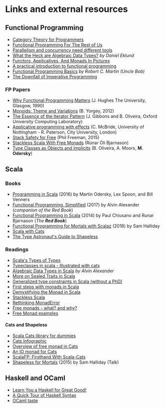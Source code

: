 # Links and external resources

## Functional Programming

* [Category Theory for Programmers](https://github.com/hmemcpy/milewski-ctfp-pdf)
* [Functional Programming For The Rest of Us](http://www.defmacro.org/2006/06/19/fp.html)
* [Parallelism and concurrency need different tools](http://yosefk.com/blog/parallelism-and-concurrency-need-different-tools.html)
* [What the Heck are Algebraic Data Types?](https://merrigrove.blogspot.com/2011/12/another-introduction-to-algebraic-data.html) *by Daniel Eklund*
* [Functors, Applicatives, And Monads In Pictures](http://adit.io/posts/2013-04-17-functors,_applicatives,_and_monads_in_pictures.html)
* [A practical introduction to functional programming](https://maryrosecook.com/blog/post/a-practical-introduction-to-functional-programming)
* [Functional Programming Basics](https://pragprog.com/magazines/2013-01/functional-programming-basics) *by Robert C. Martin (Uncle Bob)*
* [The Downfall of Imperative Programming](https://www.fpcomplete.com/blog/2012/04/the-downfall-of-imperative-programming)

### FP Papers

* [Why Functional Programming Matters](https://www.cs.kent.ac.uk/people/staff/dat/miranda/whyfp90.pdf) (J. Hughes
The University, Glasgow, 1990)
* [Monoids: Theme and Variations](https://repository.upenn.edu/cgi/viewcontent.cgi?article=1773&context=cis_papers) (B. Yorgey, 2012)
* [The Essence of the Iterator Pattern](https://www.cs.ox.ac.uk/jeremy.gibbons/publications/iterator.pdf) (J. Gibbons and B. Oliveira, Oxford University Computing Laboratory)
* [Applicative programming with effects](http://www.staff.city.ac.uk/~ross/papers/Applicative.pdf) (C. McBride, University of Nottingham - R. Paterson, City University, London)
* [Stack Safety for Free](http://functorial.com/stack-safety-for-free/index.pdf) (Phil Freeman, 2015)
* [Stackless Scala With Free Monads](http://blog.higher-order.com/assets/trampolines.pdf) (Rúnar Óli Bjarnason)
* [Type Classes as Objects and Implicits](http://ropas.snu.ac.kr/~bruno/papers/TypeClasses.pdf) (B. Oliveira, A. Moors,
**M. Odersky**)

## Scala

### Books

* [Programming in Scala](https://www.artima.com/shop/programming_in_scala) (2016) by Martin Odersky, Lex Spoon, and Bill Venners
* [Functional Programming, Simplified](https://amzn.to/2OCFROS) (2017) by Alvin Alexander (*companion of the Red Book*)
* [Functional Programming in Scala](https://www.manning.com/books/functional-programming-in-scala) (2014) by Paul Chiusano and Runar Bjarnason (*The **Red Book***)
* [Functional Programming for Mortals with Scalaz](https://leanpub.com/fpmortals) (2018) by Sam Halliday 
* [Scala with Cats](https://underscore.io/books/scala-with-cats)
* [The Type Astronaut's Guide to Shapeless](https://underscore.io/books/shapeless-guide)

### Readings

* [Scala's Types of Types](https://ktoso.github.io/scala-types-of-types)
* [Typeclasses in scala - Illustrated with cats](https://impurepics.com/posts/2018-06-17-typeclasses-in-scala.html)
* [Algebraic Data Types in Scala](https://alvinalexander.com/scala/fp-book/algebraic-data-types-adts-in-scala) *by Alvin Alexander*
* [More on Sealed Traits in Scala](https://underscore.io/blog/posts/2015/06/04/more-on-sealed.html)
* [Generalized type constraints in Scala (without a PhD)](http://blog.bruchez.name/2015/11/generalized-type-constraints-in-scala.html)
* [First steps with monads in Scala](https://darrenjw.wordpress.com/2016/04/15/first-steps-with-monads-in-scala/)
* [Demystifying the Monad in Scala](https://medium.com/@sinisalouc/demystifying-the-monad-in-scala-cc716bb6f534)
* [Stackless Scala](http://www.marcoyuen.com/articles/2016/09/08/stackless-scala-1-the-problem.html)
* [Rethinking MonadError](https://typelevel.org/blog/2018/04/13/rethinking-monaderror.html)
* [Free monads - what? and why?](https://softwaremill.com/free-monads)
* [Free Monad examples](https://github.com/kenbot/free)

#### Cats and Shapeless

* [Scala Cats library for dummies](https://medium.com/@abu_nadhr/scala-cats-library-for-dummies-part-1-8ec47af7a144)
* [Cats Infographic](https://github.com/tpolecat/cats-infographic)
* [Overview of free monad in Cats](https://blog.scalac.io/2016/06/02/overview-of-free-monad-in-cats.html)
* [An IO monad for Cats](https://typelevel.org/blog/2017/05/02/io-monad-for-cats.html)
* [ScalaFP: Firsthand With Scala-Cats](https://www.signifytechnology.com/blog/2018/07/scalafp-firsthand-with-scala-cats-monads-number-1-by-harmeet-singh)
* [Shapeless for Mortals](http://fommil.com/scalax15/) (2015) by Sam Halliday (Talk)


## Haskell and OCaml

* [Learn You a Haskell for Great Good!](http://learnyouahaskell.com/chapters)
* [A Quick Tour of Haskell Syntax](http://prajitr.github.io/quick-haskell-syntax)
* [OCaml taste](https://ocaml.org/learn/taste.html)